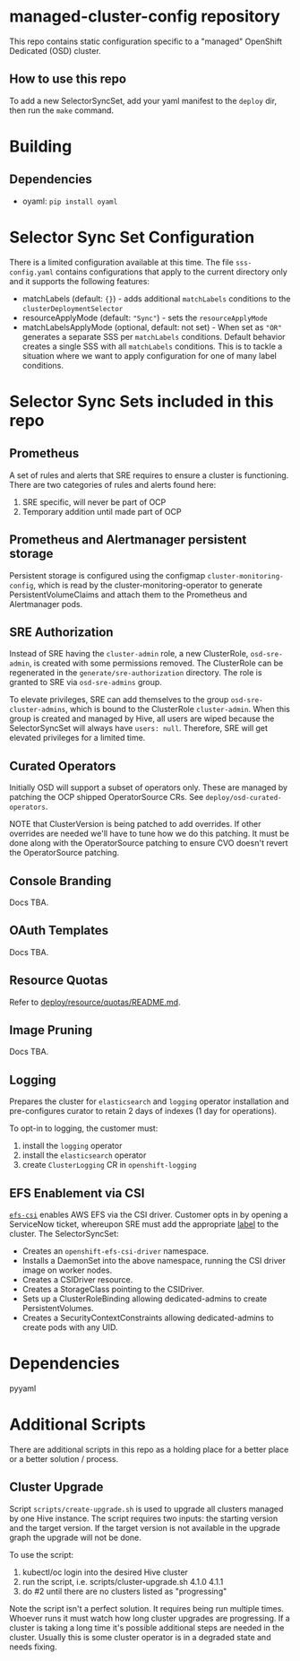 # managed-cluster-config repository

This repo contains static configuration specific to a "managed" OpenShift Dedicated (OSD) cluster.

## How to use this repo

To add a new SelectorSyncSet, add your yaml manifest to the `deploy` dir, then run the `make` command.

# Building

## Dependencies

- oyaml: `pip install oyaml`

# Selector Sync Set Configuration
There is a limited configuration available at this time.  The file `sss-config.yaml` contains configurations that apply to the current directory only and it supports the following features:

* matchLabels (default: `{}`) - adds additional `matchLabels` conditions to the `clusterDeploymentSelector`
* resourceApplyMode (default: `"Sync"`) - sets the `resourceApplyMode`
* matchLabelsApplyMode (optional, default: not set) - When set as `"OR"` generates a separate SSS per `matchLabels` conditions. Default behavior creates a single SSS with all `matchLabels` conditions.  This is to tackle a situation where we want to apply configuration for one of many label conditions.

# Selector Sync Sets included in this repo

## Prometheus

A set of rules and alerts that SRE requires to ensure a cluster is functioning.  There are two categories of rules and alerts found here:

1. SRE specific, will never be part of OCP
2. Temporary addition until made part of OCP

## Prometheus and Alertmanager persistent storage

Persistent storage is configured using the configmap `cluster-monitoring-config`, which is read by the cluster-monitoring-operator to generate PersistentVolumeClaims and attach them to the Prometheus and Alertmanager pods.

## SRE Authorization

Instead of SRE having the `cluster-admin` role, a new ClusterRole, `osd-sre-admin`, is created with some permissions removed.  The ClusterRole can be regenerated in the `generate/sre-authorization` directory.  The role is granted to SRE via `osd-sre-admins` group.

To elevate privileges, SRE can add themselves to the group `osd-sre-cluster-admins`, which is bound to the ClusterRole `cluster-admin`.  When this group is created and managed by Hive, all users are wiped because the SelectorSyncSet will always have `users: null`.  Therefore, SRE will get elevated privileges for a limited time.

## Curated Operators

Initially OSD will support a subset of operators only.  These are managed by patching the OCP shipped OperatorSource CRs.  See `deploy/osd-curated-operators`.

NOTE that ClusterVersion is being patched to add overrides.  If other overrides are needed we'll have to tune how we do this patching.  It must be done along with the OperatorSource patching to ensure CVO doesn't revert the OperatorSource patching.

## Console Branding

Docs TBA.

## OAuth Templates

Docs TBA.

## Resource Quotas

Refer to [deploy/resource/quotas/README.md](deploy/resource/quotas/README.md).

## Image Pruning

Docs TBA.

## Logging

Prepares the cluster for `elasticsearch` and `logging` operator installation and pre-configures curator to retain 2 days of indexes (1 day for operations).

To opt-in to logging, the customer must:
1. install the `logging` operator
2. install the `elasticsearch` operator
3. create `ClusterLogging` CR in `openshift-logging`

## EFS Enablement via CSI

[`efs-csi`](deploy/efs-csi) enables AWS EFS via the CSI driver. Customer
opts in by opening a ServiceNow ticket, whereupon SRE must add the appropriate
[label](deploy/efs-csi/sss-config.yaml) to the cluster. The
SelectorSyncSet:

- Creates an `openshift-efs-csi-driver` namespace.
- Installs a DaemonSet into the above namespace, running the CSI driver
  image on worker nodes.
- Creates a CSIDriver resource.
- Creates a StorageClass pointing to the CSIDriver.
- Sets up a ClusterRoleBinding allowing dedicated-admins to create
  PersistentVolumes.
- Creates a SecurityContextConstraints allowing dedicated-admins to
  create pods with any UID.

# Dependencies

pyyaml


# Additional Scripts

There are additional scripts in this repo as a holding place for a better place or a better solution / process.

## Cluster Upgrade

Script `scripts/create-upgrade.sh` is used to upgrade all clusters managed by one Hive instance.  The script requires two inputs: the starting version and the target version.  If the target version is not available in the upgrade graph the upgrade will not be done.

To use the script:
1. kubectl/oc login into the desired Hive cluster
2. run the script, i.e. scripts/cluster-upgrade.sh 4.1.0 4.1.1
3. do #2 until there are no clusters listed as "progressing"

Note the script isn't a perfect solution.  It requires being run multiple times.  Whoever runs it must watch how long cluster upgrades are progressing.  If a cluster is taking a long time it's possible additional steps are needed in the cluster.  Usually this is some cluster operator is in a degraded state and needs fixing.
